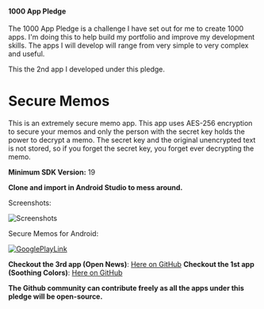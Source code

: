 #### 1000 App Pledge

The 1000 App Pledge is a challenge I have set out for me to create 1000 apps. I'm doing this to help build my portfolio and improve my development skills. The apps I will develop will range from very simple to very complex and useful.

This the 2nd app I developed under this pledge.

# Secure Memos
This is an extremely secure memo app. This app uses AES-256 encryption to secure your memos and only the person with the secret key holds the power to decrypt a memo. The secret key and the original unencrypted text is not stored, so if you forget the secret key, you forget ever decrypting the memo.

**Minimum SDK Version:** 19

**Clone and import in Android Studio to mess around.**

Screenshots:

![Screenshots](https://user-images.githubusercontent.com/29485313/61144580-db4fed00-a4f2-11e9-822d-6c0ff2c35bdf.png)

Secure Memos for Android:

[![GooglePlayLink](https://user-images.githubusercontent.com/29485313/61143889-12bd9a00-a4f1-11e9-90ce-73d190532653.jpg)](https://play.google.com/store/apps/details?id=in.edureal.securememos)

**Checkout the 3rd app (Open News)**: [Here on GitHub](https://github.com/vishu103/open-news)
**Checkout the 1st app (Soothing Colors)**: [Here on GitHub](https://github.com/vishu103/soothing-colors)

**The Github community can contribute freely as all the apps under this pledge will be open-source.**
